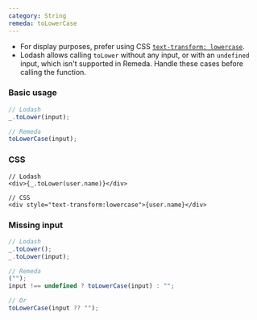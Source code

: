 ```yaml
---
category: String
remeda: toLowerCase
---
```


- For display purposes, prefer using CSS [`text-transform: lowercase`](https://developer.mozilla.org/en-US/docs/Web/CSS/text-transform#lowercase).
- Lodash allows calling `toLower` without any input, or with an `undefined`
  input, which isn't supported in Remeda. Handle these cases before calling the
  function.

### Basic usage

```ts
// Lodash
_.toLower(input);

// Remeda
toLowerCase(input);
```

### CSS

```tsx
// Lodash
<div>{_.toLower(user.name)}</div>

// CSS
<div style="text-transform:lowercase">{user.name}</div>
```

### Missing input

```ts
// Lodash
_.toLower();
_.toLower(input);

// Remeda
("");
input !== undefined ? toLowerCase(input) : "";

// Or
toLowerCase(input ?? "");
```
